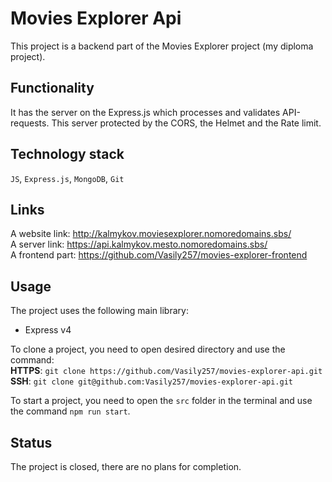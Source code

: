 # Movies Explorer Api
This project is a backend part of the Movies Explorer project (my diploma project).
  
## Functionality  
It has the server on the Express.js which processes and validates API-requests. This server protected by the CORS, the Helmet and the Rate limit.
  
## Technology stack  
`JS`, `Express.js`, `MongoDB`, `Git`  
  
## Links  
A website link: http://kalmykov.moviesexplorer.nomoredomains.sbs/  
A server link: https://api.kalmykov.mesto.nomoredomains.sbs/  
A frontend part: https://github.com/Vasily257/movies-explorer-frontend  
   
## Usage  
The project uses the following main library:  
- Express v4  

To clone a project, you need to open desired directory and use the command:  
**HTTPS**: `git clone https://github.com/Vasily257/movies-explorer-api.git`  
**SSH**: `git clone git@github.com:Vasily257/movies-explorer-api.git`  

To start a project, you need to open the `src` folder in the terminal and use the command `npm run start`.
  
## Status
The project is closed, there are no plans for completion.
